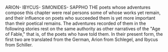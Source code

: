 ARION- IBYCUS- SIMONIDES- SAPPHO
  THE poets whose adventures compose this chapter were real persons
  some of whose works yet remain, and their influence on poets who
  succeeded them is yet more important than their poetical remains.
  The adventures recorded of them in the following stories rest on the
  same authority as other narratives of the "Age of Fable," that is,
  of the poets who have told them. In their present form, the first
  two are translated from the German, Arion from Schlegel, and Ibycus
  from Schiller.